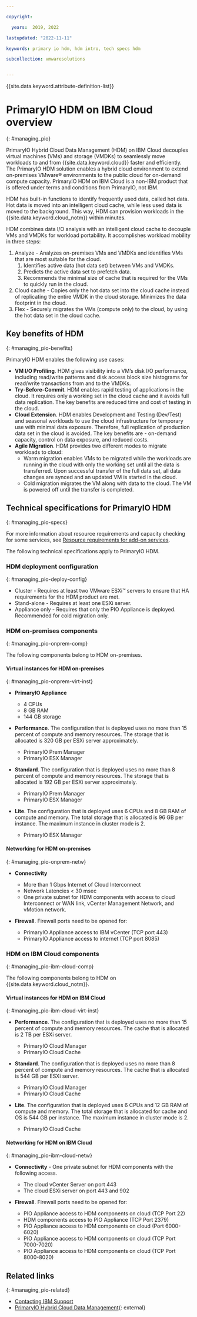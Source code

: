```yaml
---

copyright:

  years:  2019, 2022

lastupdated: "2022-11-11"

keywords: primary io hdm, hdm intro, tech specs hdm

subcollection: vmwaresolutions


---
```


{{site.data.keyword.attribute-definition-list}}

# PrimaryIO HDM on IBM Cloud overview
{: #managing_pio}

PrimaryIO Hybrid Cloud Data Management (HDM) on IBM Cloud decouples virtual machines (VMs) and storage (VMDKs) to seamlessly move workloads to and from {{site.data.keyword.cloud}} faster and efficiently. The PrimaryIO HDM solution enables a hybrid cloud environment to extend on-premises VMware® environments to the public cloud for on-demand compute capacity. PrimaryIO HDM on IBM Cloud is a non-IBM product that is offered under terms and conditions from PrimaryIO, not IBM.

HDM has built-in functions to identify frequently used data, called hot data. Hot data is moved into an intelligent cloud cache, while less used data is moved to the background. This way, HDM can provision workloads in the {{site.data.keyword.cloud_notm}} within minutes.

​HDM combines data I/O analysis with an intelligent cloud cache to decouple VMs and VMDKs for workload portability. It accomplishes workload mobility in three steps:
1. Analyze - Analyzes on-premises VMs and VMDKs and identifies VMs that are most suitable for the cloud.
   1. Identifies active data (hot data set) between VMs and VMDKs.
   2. Predicts the active data set to prefetch data.
   3. Recommends the minimal size of cache that is required for the VMs to quickly run in the cloud.
2. Cloud cache - Copies only the hot data set into the cloud cache instead of replicating the entire VMDK in the cloud storage. Minimizes the data footprint in the cloud.
3. Flex - Securely migrates the VMs (compute only) to the cloud, by using the hot data set in the cloud cache.

## Key benefits of HDM
{: #managing_pio-benefits}

PrimaryIO HDM enables the following use cases:
* **VM I/O Profiling**. HDM gives visibility into a VM’s disk I/O performance, including read/write patterns and disk access block size histograms for read/write transactions from and to the VMDKs.
* **Try-Before-Commit**. HDM enables rapid testing of applications in the cloud. It requires only a working set in the cloud cache and it avoids full data replication. The key benefits are reduced time and cost of testing in the cloud.
* **Cloud Extension**. HDM enables Development and Testing (Dev/Test) and seasonal workloads to use the cloud infrastructure for temporary use with minimal data exposure. Therefore, full replication of production data set in the cloud is avoided. The key benefits are - on-demand capacity, control on data exposure, and reduced costs.
* **Agile Migration**. HDM provides two different modes to migrate workloads to cloud:
   * Warm migration enables VMs to be migrated while the workloads are running in the cloud with only the working set until all the data is transferred. Upon successful transfer of the full data set, all data changes are synced and an updated VM is started in the cloud.
   * Cold migration migrates the VM along with data to the cloud. The VM is powered off until the transfer is completed.

## Technical specifications for PrimaryIO HDM
{: #managing_pio-specs}

For more information about resource requirements and capacity checking for some services, see [Resource requirements for add-on services](/docs/vmwaresolutions?topic=vmwaresolutions-vc_addingservices#vc_addingservices-resource-requirements).

The following technical specifications apply to PrimaryIO HDM.

### HDM deployment configuration
{: #managing_pio-deploy-config}

* Cluster - Requires at least two VMware ESXi™ servers to ensure that HA requirements for the HDM product are met.
* Stand-alone - Requires at least one ESXi server.
* Appliance only - Requires that only the PIO Appliance is deployed. Recommended for cold migration only.

### HDM on-premises components
{: #managing_pio-onprem-comp}

The following components belong to HDM on-premises.

#### Virtual instances for HDM on-premises
{: #managing_pio-onprem-virt-inst}

* **PrimaryIO Appliance**
   * 4 CPUs
   * 8 GB RAM
   * 144 GB storage

* **Performance**. The configuration that is deployed uses no more than 15 percent of compute and memory resources. The storage that is allocated is 320 GB per ESXi server approximately.
   * PrimaryIO Prem Manager
   * PrimaryIO ESX Manager

* **Standard**. The configuration that is deployed uses no more than 8 percent of compute and memory resources. The storage that is allocated is 192 GB per ESXi server approximately.
   * PrimaryIO Prem Manager
   * PrimaryIO ESX Manager

* **Lite**. The configuration that is deployed uses 6 CPUs and 8 GB RAM of compute and memory. The total storage that is allocated is 96 GB per instance. The maximum instance in cluster mode is 2.
   * PrimaryIO ESX Manager

#### Networking for HDM on-premises
{: #managing_pio-onprem-netw}

* **Connectivity**
   * More than 1 Gbps Internet of Cloud Interconnect
   * Network Latencies < 30 msec
   * One private subnet for HDM components with access to cloud Interconnect or WAN link, vCenter Management Network, and vMotion network.

* **Firewall**. Firewall ports need to be opened for:
   * PrimaryIO Appliance access to IBM vCenter (TCP port 443)
   * PrimaryIO Appliance access to internet (TCP port 8085)

### HDM on IBM Cloud components
{: #managing_pio-ibm-cloud-comp}

The following components belong to HDM on {{site.data.keyword.cloud_notm}}.

#### Virtual instances for HDM on IBM Cloud
{: #managing_pio-ibm-cloud-virt-inst}

* **Performance**. The configuration that is deployed uses no more than 15 percent of compute and memory resources. The cache that is allocated is 2 TB per ESXi server.
   * PrimaryIO Cloud Manager
   * PrimaryIO Cloud Cache

* **Standard**. The configuration that is deployed uses no more than 8 percent of compute and memory resources. The cache that is allocated is 544 GB per ESXi server.
   * PrimaryIO Cloud Manager
   * PrimaryIO Cloud Cache

* **Lite**. The configuration that is deployed uses 6 CPUs and 12 GB RAM of compute and memory. The total storage that is allocated for cache and OS is 544 GB per instance. The maximum instance in cluster mode is 2.
   * PrimaryIO Cloud Cache

#### Networking for HDM on IBM Cloud
{: #managing_pio-ibm-cloud-netw}

* **Connectivity** - One private subnet for HDM components with the following access.
   * The cloud vCenter Server on port 443
   * The cloud ESXi server on port 443 and 902

* **Firewall**. Firewall ports need to be opened for:
   * PIO Appliance access to HDM components on cloud (TCP Port 22)
   * HDM components access to PIO Appliance (TCP Port 2379)
   * PIO Appliance access to HDM components on cloud (Port 6000-6020)
   * PIO Appliance access to HDM components on cloud (TCP Port 7000-7020)
   * PIO Appliance access to HDM components on cloud (TCP Port 8000-8020)

## Related links
{: #managing_pio-related}

* [Contacting IBM Support](/docs/vmwaresolutions?topic=vmwaresolutions-trbl_support)
* [PrimaryIO Hybrid Cloud Data Management](https://www.primaryio.com/hybrid-cloud-data-management/){: external}
